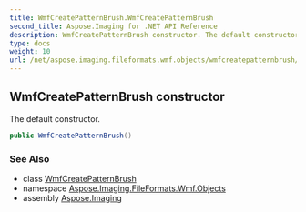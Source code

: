 ```yaml
---
title: WmfCreatePatternBrush.WmfCreatePatternBrush
second_title: Aspose.Imaging for .NET API Reference
description: WmfCreatePatternBrush constructor. The default constructor
type: docs
weight: 10
url: /net/aspose.imaging.fileformats.wmf.objects/wmfcreatepatternbrush/wmfcreatepatternbrush/
---
```

## WmfCreatePatternBrush constructor

The default constructor.

```csharp
public WmfCreatePatternBrush()
```

### See Also

* class [WmfCreatePatternBrush](../)
* namespace [Aspose.Imaging.FileFormats.Wmf.Objects](../../wmfcreatepatternbrush/)
* assembly [Aspose.Imaging](../../../)


